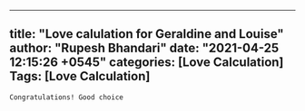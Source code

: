 
---
title: "Love calulation for Geraldine and Louise"
author: "Rupesh Bhandari"
date: "2021-04-25 12:15:26 +0545"
categories: [Love Calculation]
Tags: [Love Calculation]
---

    Congratulations! Good choice
    